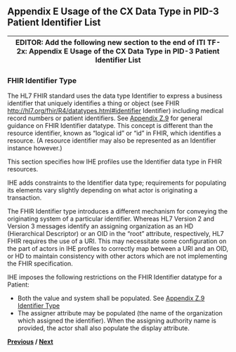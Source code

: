 ## Appendix E Usage of the CX Data Type in PID-3 Patient Identifier List


| EDITOR: Add the following new section to the end of ITI TF-2x: Appendix E Usage of the CX Data Type in PID-3 Patient Identifier List |
|-----------------------------------------|


### FHIR Identifier Type

The HL7 FHIR standard uses the data type Identifier to express a business identifier that uniquely identifies a thing or object (see FHIR http://hl7.org/fhir/R4/datatypes.html#identifier Identifier) including medical record numbers or patient identifiers. See [Appendix Z.9](appendix_z.html#fhir-data-types) for general guidance on FHIR Identifier datatype. This concept is different than the resource identifier, known as “logical id” or “id” in FHIR, which identifies a resource. (A resource identifier may also be represented as an Identifier instance however.) 

This section specifies how IHE profiles use the Identifier data type in FHIR resources. 

IHE adds constraints to the Identifier data type; requirements for populating its elements vary slightly depending on what actor is originating a transaction. 

The FHIR Identifier type introduces a different mechanism for conveying the originating system of a particular identifier. Whereas HL7 Version 2 and Version 3 messages identify an assigning organization as an HD (Hierarchical Descriptor) or an OID in the “root” attribute, respectively, HL7 FHIR requires the use of a URI. This may necessitate some configuration on the part of actors in IHE profiles to correctly map between a URI and an OID, or HD to maintain consistency with other actors which are not implementing the FHIR specification. 

IHE imposes the following restrictions on the FHIR Identifier datatype for a Patient:
* Both the value and system shall be populated. See [Appendix Z.9 Identifier Type](appendix_z.html#identifier-type)
* The assigner attribute may be populated (the name of the organization which assigned the identifier). When the assigning authority name is provided, the actor shall also populate the display attribute.


**[Previous](metadata_maps.html) /  [Next](appendix_z.html)**

